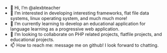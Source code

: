 - 👋 Hi, I’m @alexbteacher
- 👀 I’m interested in developing interesting frameworks, flat file data systems, linux operating system, and much much more!
- 🌱 I’m currently learning to develop an educational application for language learning as a progressive web application.
- 💞️ I’m looking to collaborate on PHP related projects, flatfile projects, and educational projects.
- 📫 How to reach me: message me on github! I look forward to chatting.

<!---
alexbteacher/alexbteacher is a ✨ special ✨ repository because its `README.md` (this file) appears on your GitHub profile.
You can click the Preview link to take a look at your changes.
--->
